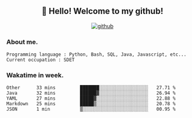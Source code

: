 <h2 align="center">👋 Hello! Welcome to my github! </h2>
<p align="center">
  <a href="https://github.com/usergwen"><img src="https://img.shields.io/badge/GitHub-24292e" alt="github"></a>
</p>

### About me.

```Plain Text
Programming language : Python, Bash, SQL, Java, Javascript, etc...
Current occupation : SDET
```
### Wakatime in week.

<!--START_SECTION:waka-->
```text
Other      33 mins         ███████░░░░░░░░░░░░░░░░░░   27.71 % 
Java       32 mins         ██████▓░░░░░░░░░░░░░░░░░░   26.94 % 
YAML       27 mins         █████▓░░░░░░░░░░░░░░░░░░░   22.88 % 
Markdown   25 mins         █████▒░░░░░░░░░░░░░░░░░░░   20.78 % 
JSON       1 min           ▒░░░░░░░░░░░░░░░░░░░░░░░░   00.95 % 
```
<!--END_SECTION:waka-->
